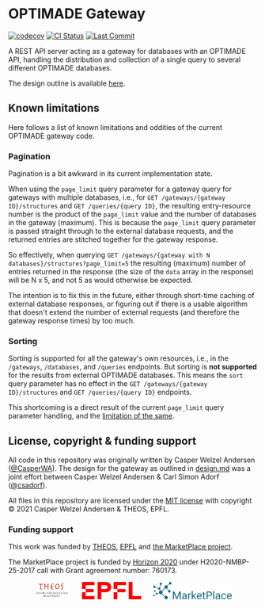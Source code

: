 # OPTIMADE Gateway

[![codecov](https://codecov.io/gh/Materials-Consortia/optimade-gateway/branch/main/graph/badge.svg?token=94aa7IhlUD)](https://codecov.io/gh/Materials-Consortia/optimade-gateway) [![CI Status](https://github.com/Materials-Consortia/optimade-gateway/actions/workflows/ci.yml/badge.svg?branch=main)](https://github.com/Materials-Consortia/optimade-gateway/actions?query=branch%3Amain) [![Last Commit](https://img.shields.io/github/last-commit/Materials-Consortia/optimade-gateway/main?logo=github)](https://github.com/Materials-Consortia/optimade-gateway/pulse)

A REST API server acting as a gateway for databases with an OPTIMADE API, handling the distribution and collection of a single query to several different OPTIMADE databases.

The design outline is available [here](design.md).

## Known limitations

Here follows a list of known limitations and oddities of the current OPTIMADE gateway code.

### Pagination

Pagination is a bit awkward in its current implementation state.

When using the `page_limit` query parameter for a gateway query for gateways with multiple databases, i.e., for `GET /gateways/{gateway ID}/structures` and `GET /queries/{query ID}`, the resulting entry-resource number is the product of the `page_limit` value and the number of databases in the gateway (maximum).
This is because the `page_limit` query parameter is passed straight through to the external database requests, and the returned entries are stitched together for the gateway response.

So effectively, when querying `GET /gateways/{gateway with N databases}/structures?page_limit=5` the resulting (maximum) number of entries returned in the response (the size of the `data` array in the response) will be N x 5, and not 5 as would otherwise be expected.

The intention is to fix this in the future, either through short-time caching of external database responses, or figuring out if there is a usable algorithm that doesn't extend the number of external requests (and therefore the gateway response times) by too much.

### Sorting

Sorting is supported for all the gateway's own resources, i.e., in the `/gateways`, `/databases`, and `/queries` endpoints.
But sorting is **not supported** for the results from external OPTIMADE databases.
This means the `sort` query parameter has no effect in the `GET /gateways/{gateway ID}/structures` and `GET /queries/{query ID}` endpoints.

This shortcoming is a direct result of the current `page_limit` query parameter handling, and the [limitation of the same](#pagination).

## License, copyright & funding support

All code in this repository was originally written by Casper Welzel Andersen ([@CasperWA](https://github.com/CasperWA)).
The design for the gateway as outlined in [design.md](design.md) was a joint effort between Casper Welzel Andersen & Carl Simon Adorf ([@csadorf](https://github.com/csadorf)).

All files in this repository are licensed under the [MIT license](LICENSE.md) with copyright &copy; 2021 Casper Welzel Andersen & THEOS, EPFL.

### Funding support

This work was funded by [THEOS](http://theossrv1.epfl.ch), [EPFL](https://epfl.ch) and [the MarketPlace project](https://www.the-marketplace-project.eu/).

The MarketPlace project is funded by [Horizon 2020](https://ec.europa.eu/programmes/horizon2020/) under H2020-NMBP-25-2017 call with Grant agreement number: 760173.

<div style="text-align:center">
<img src="images/THEOS_logo.png" alt="THEOS" width="73" style="margin:0px 12px"/><img src="images/EPFL_Logo_184X53.svg" alt="EPFL" width="120" style="margin:0px 12px"/><img src="images/MARKETPLACE_LOGO_300dpi.png" alt="The MarketPlace Project" width="159" style="margin:0px 12px"/>
</div>
